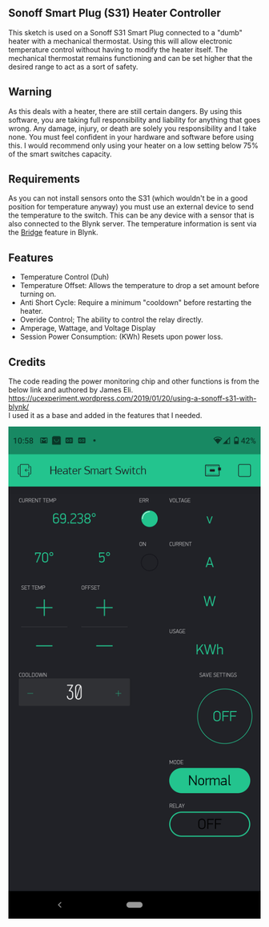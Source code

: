 ## Sonoff Smart Plug (S31) Heater Controller  

This sketch is used on a Sonoff S31 Smart Plug connected to a "dumb" heater with a mechanical thermostat.
Using this will allow electronic temperature control without having to modify the heater itself. The mechanical
thermostat remains functioning and can be set higher that the desired range to act as a sort of safety.


## Warning  

As this deals with a heater, there are still certain dangers. By using this software, you are taking full responsibility
and liability for anything that goes wrong. Any damage, injury, or death are solely you responsibility and I take none. 
You must feel confident in your hardware and software before using this. I would recommend only using your heater on a low 
setting below 75% of the smart switches capacity.

## Requirements

As you can not install sensors onto the S31 (which wouldn't be in a good position for temperature anyway) you must use an 
external device to send the temperature to the switch. This can be any device with a sensor that is also connected to the Blynk
server. The temperature information is sent via the [Bridge](http://docs.blynk.cc/#widgets-other-bridge) feature in Blynk.

## Features  
* Temperature Control (Duh)  
* Temperature Offset: Allows the temperature to drop a set amount before turning on.  
* Anti Short Cycle: Require a minimum "cooldown" before restarting the heater.
* Overide Control; The ability to control the relay directly.
* Amperage, Wattage, and Voltage Display
* Session Power Consumption: (KWh) Resets upon power loss.

## Credits  

The code reading the power monitoring chip and other functions is from the below link and authored by James Eli.  
https://ucexperiment.wordpress.com/2019/01/20/using-a-sonoff-s31-with-blynk/  
I used it as a base and added in the features that I needed.

![Blynk App](https://github.com/mrcory/Sonoff_Controlled_Heater/blob/master/Extra/Blynk_Screenshot.png?raw=true)
